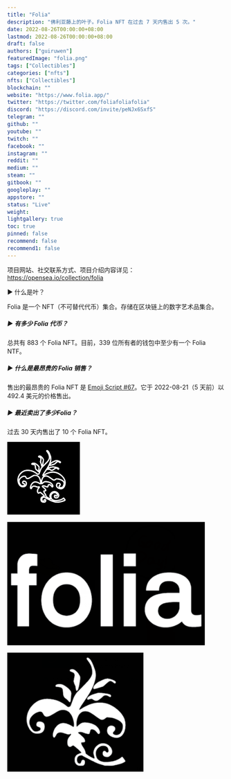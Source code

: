 ```yaml
---
title: "Folia"
description: "佛利亚藤上的叶子。Folia NFT 在过去 7 天内售出 5 次。"
date: 2022-08-26T00:00:00+08:00
lastmod: 2022-08-26T00:00:00+08:00
draft: false
authors: ["guiruwen"]
featuredImage: "folia.png"
tags: ["Collectibles"]
categories: ["nfts"]
nfts: ["Collectibles"]
blockchain: ""
website: "https://www.folia.app/"
twitter: "https://twitter.com/foliafoliafolia"
discord: "https://discord.com/invite/peNJx6SxfS"
telegram: ""
github: ""
youtube: ""
twitch: ""
facebook: ""
instagram: ""
reddit: ""
medium: ""
steam: ""
gitbook: ""
googleplay: ""
appstore: ""
status: "Live"
weight: 
lightgallery: true
toc: true
pinned: false
recommend: false
recommend1: false
---
```

项目网站、社交联系方式、项目介绍内容详见：https://opensea.io/collection/folia

 ▶ 什么是叶？

Folia 是一个 NFT（不可替代代币）集合。存储在区块链上的数字艺术品集合。

##### ▶ 有多少 Folia 代币？

总共有 883 个 Folia NFT。目前，339 位所有者的钱包中至少有一个 Folia NTF。

##### ▶ 什么是最昂贵的 Folia 销售？

售出的最昂贵的 Folia NFT 是 [Emoji Script #67](https://www.nft-stats.com/asset/0xdce09254dd3592381b6a5b7a848b29890b656e01/2000067)。它于 2022-08-21（5 天前）以 492.4 美元的价格售出。

##### ▶ 最近卖出了多少Folia？

过去 30 天内售出了 10 个 Folia NFT。



![nft](01.png)



![nft](02.png)



![nft](03.png)



